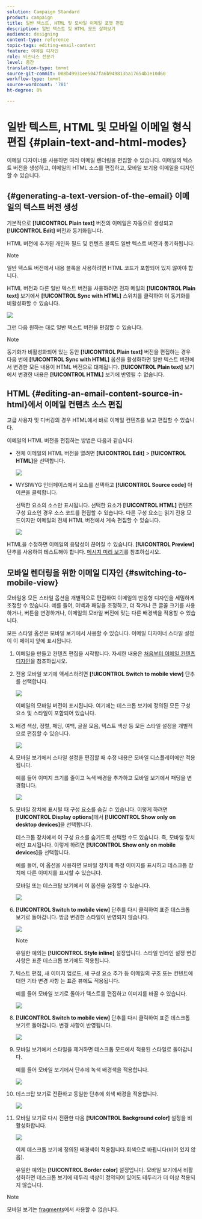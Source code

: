 ```yaml
---
solution: Campaign Standard
product: campaign
title: 일반 텍스트, HTML 및 모바일 이메일 포맷 편집
description: 일반 텍스트 및 HTML 모드 살펴보기
audience: designing
content-type: reference
topic-tags: editing-email-content
feature: 이메일 디자인
role: 비즈니스 전문가
level: 중간
translation-type: tm+mt
source-git-commit: 088b49931ee5047fa6b949813ba17654b1e10d60
workflow-type: tm+mt
source-wordcount: '781'
ht-degree: 0%

---
```



# 일반 텍스트, HTML 및 모바일 이메일 형식 편집 {#plain-text-and-html-modes}

이메일 디자이너를 사용하면 여러 이메일 렌더링을 편집할 수 있습니다. 이메일의 텍스트 버전을 생성하고, 이메일의 HTML 소스를 편집하고, 모바일 보기용 이메일을 디자인할 수 있습니다.

## {#generating-a-text-version-of-the-email} 이메일의 텍스트 버전 생성

기본적으로 **[!UICONTROL Plain text]** 버전의 이메일은 자동으로 생성되고 **[!UICONTROL Edit]** 버전과 동기화됩니다.

HTML 버전에 추가된 개인화 필드 및 컨텐츠 블록도 일반 텍스트 버전과 동기화됩니다.

>[!NOTE]
>
>일반 텍스트 버전에서 내용 블록을 사용하려면 HTML 코드가 포함되어 있지 않아야 합니다.

HTML 버전과 다른 일반 텍스트 버전을 사용하려면 전자 메일의 **[!UICONTROL Plain text]** 보기에서 **[!UICONTROL Sync with HTML]** 스위치를 클릭하여 이 동기화를 비활성화할 수 있습니다.

![](assets/email_designer_textversion.png)

그런 다음 원하는 대로 일반 텍스트 버전을 편집할 수 있습니다.

>[!NOTE]
>
>동기화가 비활성화되어 있는 동안 **[!UICONTROL Plain text]** 버전을 편집하는 경우 다음 번에 **[!UICONTROL Sync with HTML]** 옵션을 활성화하면 일반 텍스트 버전에서 변경한 모든 내용이 HTML 버전으로 대체됩니다. **[!UICONTROL Plain text]** 보기에서 변경한 내용은 **[!UICONTROL HTML]** 보기에 반영될 수 없습니다.

## HTML {#editing-an-email-content-source-in-html}에서 이메일 컨텐츠 소스 편집

고급 사용자 및 디버깅의 경우 HTML에서 바로 이메일 컨텐츠를 보고 편집할 수 있습니다.

이메일의 HTML 버전을 편집하는 방법은 다음과 같습니다.

* 전체 이메일의 HTML 버전을 열려면 **[!UICONTROL Edit]** > **[!UICONTROL HTML]**&#x200B;을 선택합니다.

   ![](assets/email_designer_html1.png)

* WYSIWYG 인터페이스에서 요소를 선택하고 **[!UICONTROL Source code]** 아이콘을 클릭합니다.

   선택한 요소의 소스만 표시됩니다. 선택한 요소가 **[!UICONTROL HTML]** 컨텐츠 구성 요소인 경우 소스 코드를 편집할 수 있습니다. 다른 구성 요소는 읽기 전용 모드이지만 이메일의 전체 HTML 버전에서 계속 편집할 수 있습니다.

   ![](assets/email_designer_html2.png)

HTML을 수정하면 이메일의 응답성이 끊어질 수 있습니다. **[!UICONTROL Preview]** 단추를 사용하여 테스트해야 합니다. [메시지 미리 보기](../../sending/using/previewing-messages.md)를 참조하십시오.

## 모바일 렌더링을 위한 이메일 디자인 {#switching-to-mobile-view}

모바일용 모든 스타일 옵션을 개별적으로 편집하여 이메일의 반응형 디자인을 세밀하게 조정할 수 있습니다. 예를 들어, 여백과 패딩을 조정하고, 더 작거나 큰 글꼴 크기를 사용하거나, 버튼을 변경하거나, 이메일의 모바일 버전에 맞는 다른 배경색을 적용할 수 있습니다.

모든 스타일 옵션은 모바일 보기에서 사용할 수 있습니다. 이메일 디자이너 스타일 설정이 이 페이지 앞에 표시됩니다.

1. 이메일을 만들고 컨텐츠 편집을 시작합니다. 자세한 내용은 [처음부터 이메일 컨텐츠 디자인](../../designing/using/designing-from-scratch.md#designing-an-email-content-from-scratch)을 참조하십시오.
1. 전용 모바일 보기에 액세스하려면 **[!UICONTROL Switch to mobile view]** 단추를 선택합니다.

   ![](assets/email_designer_mobile_view_switch.png)

   이메일의 모바일 버전이 표시됩니다. 여기에는 데스크톱 보기에 정의된 모든 구성 요소 및 스타일이 포함되어 있습니다.

1. 배경 색상, 정렬, 패딩, 여백, 글꼴 모음, 텍스트 색상 등 모든 스타일 설정을 개별적으로 편집할 수 있습니다.

   ![](assets/email_designer_mobile_view.png)

1. 모바일 보기에서 스타일 설정을 편집할 때 수정 내용은 모바일 디스플레이에만 적용됩니다.

   예를 들어 이미지 크기를 줄이고 녹색 배경을 추가하고 모바일 보기에서 패딩을 변경합니다.

   ![](assets/email_designer_mobile_view_change.png)

1. 모바일 장치에 표시될 때 구성 요소를 숨길 수 있습니다. 이렇게 하려면 **[!UICONTROL Display options]**&#x200B;에서 **[!UICONTROL Show only on desktop devices]**&#x200B;을 선택합니다.

   데스크톱 장치에서 이 구성 요소를 숨기도록 선택할 수도 있습니다. 즉, 모바일 장치에만 표시됩니다. 이렇게 하려면 **[!UICONTROL Show only on mobile devices]**&#x200B;을 선택합니다.

   예를 들어, 이 옵션을 사용하면 모바일 장치에 특정 이미지를 표시하고 데스크톱 장치에 다른 이미지를 표시할 수 있습니다.

   모바일 또는 데스크탑 보기에서 이 옵션을 설정할 수 있습니다.

   ![](assets/email_designer_mobile_hide.png)

1. **[!UICONTROL Switch to mobile view]** 단추를 다시 클릭하여 표준 데스크톱 보기로 돌아갑니다. 방금 변경한 스타일이 반영되지 않습니다.

   ![](assets/email_designer_mobile_view_desktop_no-change.png)

   >[!NOTE]
   >
   >유일한 예외는 **[!UICONTROL Style inline]** 설정입니다. 스타일 인라인 설정 변경 사항은 표준 데스크톱 보기에도 적용됩니다.

1. 텍스트 편집, 새 이미지 업로드, 새 구성 요소 추가 등 이메일의 구조 또는 컨텐트에 대한 기타 변경 사항 는 표준 뷰에도 적용됩니다.

   예를 들어 모바일 보기로 돌아가 텍스트를 편집하고 이미지를 바꿀 수 있습니다.

   ![](assets/email_designer_mobile_view_change_content.png)

1. **[!UICONTROL Switch to mobile view]** 단추를 다시 클릭하여 표준 데스크톱 보기로 돌아갑니다. 변경 사항이 반영됩니다.

   ![](assets/email_designer_mobile_view_desktop_content-change.png)

1. 모바일 보기에서 스타일을 제거하면 데스크톱 모드에서 적용된 스타일로 돌아갑니다.

   예를 들어 모바일 보기에서 단추에 녹색 배경색을 적용합니다.

   ![](assets/email_designer_mobile_view_background_mobile.png)

1. 데스크탑 보기로 전환하고 동일한 단추에 회색 배경을 적용합니다.

   ![](assets/email_designer_mobile_view_background_desktop.png)

1. 모바일 보기로 다시 전환한 다음 **[!UICONTROL Background color]** 설정을 비활성화합니다.

   ![](assets/email_designer_mobile_view_background_mobile_disabled.png)

   이제 데스크톱 보기에 정의된 배경색이 적용됩니다.회색으로 바뀝니다(비어 있지 않음).

   유일한 예외는 **[!UICONTROL Border color]** 설정입니다. 모바일 보기에서 비활성화하면 데스크톱 보기에 테두리 색상이 정의되어 있어도 테두리가 더 이상 적용되지 않습니다.

>[!NOTE]
>
>모바일 보기는 [fragments](../../designing/using/using-reusable-content.md#about-fragments)에서 사용할 수 없습니다.
